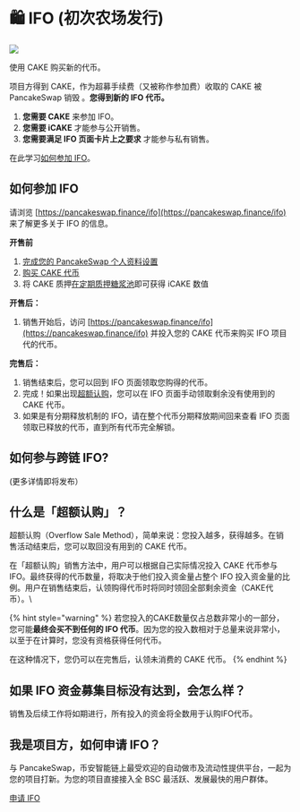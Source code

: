 # 🛍 IFO (初次农场发行)

![](https://gblobscdn.gitbook.com/assets%2F-MHREX7DHcljbY5IkjgJ%2F-Mb9x441YfL2wBkVRPTE%2F-Mb9xWj28M1Jkide1spw%2Fdocs%20masthead%20\(6\).png?alt=media\&token=dde633b3-a156-45e6-b763-63533fc4a355)

使用 CAKE 购买新的代币。

项目方得到 CAKE，作为超募手续费（又被称作参加费）收取的 CAKE 被 PancakeSwap 销毁 。**您得到新的 IFO 代币。**

1. &#x20;**您需要 CAKE** 来参加 IFO。
2. **您需要 iCAKE** 才能参与公开销售。
3. **您需要满足 IFO 页面卡片上之要求** 才能参与私有销售。

在此学习[如何参加 IFO](ifo-initial-farm-offering.md#ru-he-can-jia-ifo)。

## **如何参加 IFO**

请浏览 [https://pancakeswap.finance/ifo](https://pancakeswap.finance/ifo) 来了解更多关于 IFO 的信息。

**开售前**

1. [完成您的 PancakeSwap 个人资料设置](nft-ge-ren-dang-an-xi-tong/ru-he-she-zhi-nft-ge-ren-zi-liao.md)
2. [购买 CAKE 代币](https://pancakeswap.finance/swap#/swap)
3. 将 CAKE 质押[在定期质押糖浆池](syrup-pools/cake-tang-jiang-chi/ru-he-shi-yong-suo-cang-zhi-ya-tang-jiang-chi.md)即可获得 iCAKE 数值

**开售后：**

1. 销售开始后，访问 [https://pancakeswap.finance/ifo](https://pancakeswap.finance/ifo) 并投入您的 CAKE 代币来购买 IFO 项目代的代币。

**完售后：**

1. 销售结束后，您可以回到 IFO 页面领取您购得的代币。
2. 完成！如果出现[超额认购](ifo-initial-farm-offering.md#overflow)，您可以在 IFO 页面手动领取剩余没有使用到的 CAKE 代币。
3. 如果是有分期释放机制的 IFO，请在整个代币分期释放期间回来查看 IFO 页面领取已释放的代币，直到所有代币完全解锁。

## 如何参与跨链 IFO?

(更多详情即将发布）

## **什么是「超额认购」？** <a href="#overflow" id="overflow"></a>

超额认购（Overflow Sale Method），简单来说：您投入越多，获得越多。在销售活动结束后，您可以取回没有用到的 CAKE 代币。

在「超额认购」销售方法中，用户可以根据自己实际情况投入 CAKE 代币参与 IFO。最终获得的代币数量，将取决于他们投入资金量占整个 IFO 投入资金量的比例。用户在销售结束后，认领购得代币时将同时领回全部剩余资金（CAKE代币）。\


{% hint style="warning" %}
若您投入的CAKE数量仅占总数非常小的一部分，您可能**最终会买不到任何的 IFO 代币**。因为您的投入数相对于总量来说非常小，以至于在计算时，您没有资格获得任何代币。

在这种情况下，您仍可以在完售后，认领未消费的 CAKE 代币。
{% endhint %}

## 如果 IFO 资金募集目标没有达到，会怎么样？

销售及后续工作将如期进行，所有投入的资金将全数用于认购IFO代币。

## 我是项目方，如何申请 IFO？

与 PancakeSwap，币安智能链上最受欢迎的自动做市及流动性提供平台，一起为您的项目打新。为您的项目直接接入全 BSC 最活跃、发展最快的用户群体。

[申请 IFO](https://docs.google.com/forms/d/e/1FAIpQLSf0Vmy3k0KyXtXwqxr8QLjD8Xd6KBAmkYxcBRRVTUYJVX17fA/viewform)

